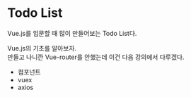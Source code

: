# Todo List

Vue.js를 입문할 때 많이 만들어보는 Todo List다.

Vue.js의 기초를 알아보자.  
만들고 나니깐 Vue-router를 안했는데 이건 다음 강의에서 다루겠다.

* 컴포넌트
* vuex
* axios

